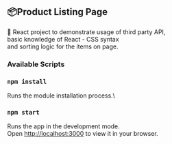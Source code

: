 ## 📦Product Listing Page

💫
React project to demonstrate usage of third party API, \
basic knowledge of React - CSS syntax\
and sorting logic for the items on page.

### Available Scripts

### `npm install`

Runs the module installation process.\

### `npm start`

Runs the app in the development mode.\
Open [http://localhost:3000](http://localhost:3000) to view it in your browser.

